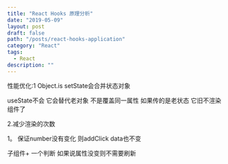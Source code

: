 ```yaml
---
title: "React Hooks 原理分析"
date: "2019-05-09"
layout: post
draft: false
path: "/posts/react-hooks-application"
category: "React"
tags:
  - React
description: ""
---
```


性能优化:1 Object.is
setState会合并状态对象

useState不会 它会替代老对象 不是覆盖同一属性
如果传的是老状态 它旧不渲染组件了

  2.减少渲染的次数

1。 保证number没有变化 则addClick data也不变

子组件+ 一个判断 如果说属性没变则不需要刷新




